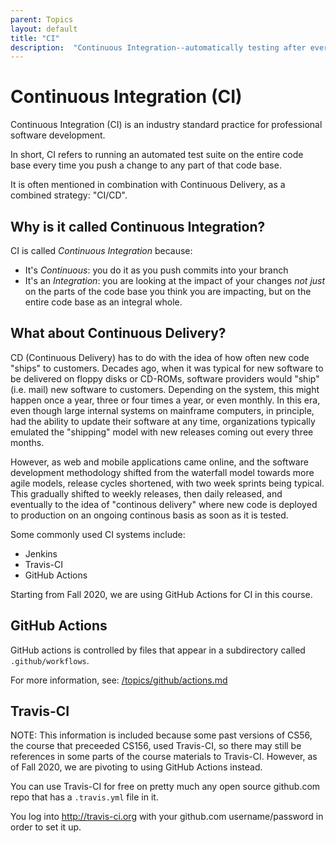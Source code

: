 ```yaml
---
parent: Topics
layout: default
title: "CI"
description:  "Continuous Integration--automatically testing after every commit"
---
```


# Continuous Integration (CI)

Continuous Integration (CI) is an industry standard practice for professional software development.

In short, CI refers to running an automated test suite on the entire code base every time you push a change to any part of that code base.

It is often mentioned in combination with Continuous Delivery, as a combined strategy: "CI/CD".

## Why is it called Continuous Integration?


CI is called *Continuous Integration* because:

* It's *Continuous*: you do it as you push commits into your branch
* It's an *Integration*: you are looking at the impact of your changes *not just* on the parts of the code base you think you are impacting, but on the entire code base as an integral whole.

## What about Continuous Delivery?

CD (Continuous Delivery) has to do with the idea of how often new code "ships" to customers.  Decades ago, when it was typical for new software to be delivered on floppy disks or CD-ROMs, software providers would "ship" (i.e. mail) new software to customers.  Depending on the system, this might happen once a year, three or four times a year, or even monthly.  In this era, even though large internal systems on mainframe computers, in principle, had the ability to update their software at any time, organizations typically emulated the "shipping" model with new releases coming out every three months.

However, as web and mobile applications came online, and the software development methodology shifted from the waterfall model towards more agile models, release cycles shortened, with two week sprints being typical.  This gradually shifted to weekly releases, then daily released, and eventually to the idea of "continous delivery" where new code is deployed to production on an ongoing continous basis as soon as it is tested.

Some commonly used CI systems include:

* Jenkins
* Travis-CI
* GitHub Actions

Starting from Fall 2020, we are using GitHub Actions for CI in this course.

## GitHub Actions

GitHub actions is controlled by files that appear in a subdirectory called `.github/workflows`.

For more information, see: [/topics/github/actions.md](/topics/github/actions.md)


## Travis-CI

NOTE: This information is included because some past versions of CS56, the course that preceeded CS156, used Travis-CI, so there
may still be references in some parts of the course materials to Travis-CI.  However, as of Fall 2020, we are pivoting to
using GitHub Actions instead.

You can use Travis-CI for free on pretty much any open source github.com repo that has a `.travis.yml` file in it.

You log into <http://travis-ci.org> with your github.com username/password in order to set it up.


